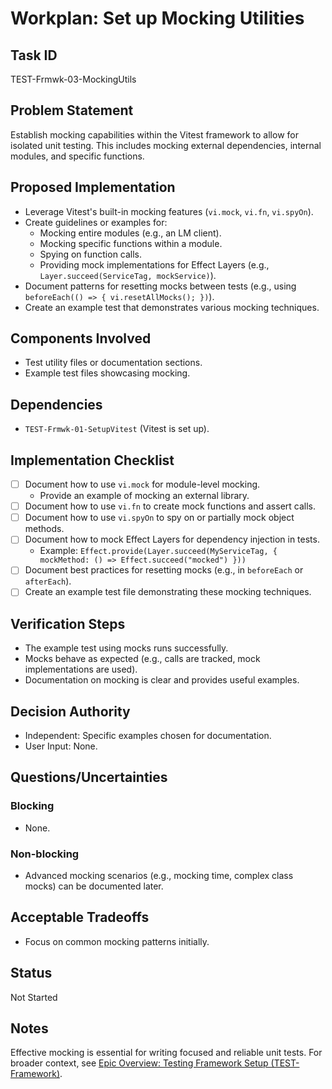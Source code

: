 # Workplan: Set up Mocking Utilities

## Task ID
TEST-Frmwk-03-MockingUtils

## Problem Statement
Establish mocking capabilities within the Vitest framework to allow for isolated unit testing. This includes mocking external dependencies, internal modules, and specific functions.

## Proposed Implementation
- Leverage Vitest's built-in mocking features (`vi.mock`, `vi.fn`, `vi.spyOn`).
- Create guidelines or examples for:
    - Mocking entire modules (e.g., an LM client).
    - Mocking specific functions within a module.
    - Spying on function calls.
    - Providing mock implementations for Effect Layers (e.g., `Layer.succeed(ServiceTag, mockService)`).
- Document patterns for resetting mocks between tests (e.g., using `beforeEach(() => { vi.resetAllMocks(); })`).
- Create an example test that demonstrates various mocking techniques.

## Components Involved
- Test utility files or documentation sections.
- Example test files showcasing mocking.

## Dependencies
- `TEST-Frmwk-01-SetupVitest` (Vitest is set up).

## Implementation Checklist
- [ ] Document how to use `vi.mock` for module-level mocking.
    - Provide an example of mocking an external library.
- [ ] Document how to use `vi.fn` to create mock functions and assert calls.
- [ ] Document how to use `vi.spyOn` to spy on or partially mock object methods.
- [ ] Document how to mock Effect Layers for dependency injection in tests.
    - Example: `Effect.provide(Layer.succeed(MyServiceTag, { mockMethod: () => Effect.succeed("mocked") }))`
- [ ] Document best practices for resetting mocks (e.g., in `beforeEach` or `afterEach`).
- [ ] Create an example test file demonstrating these mocking techniques.

## Verification Steps
- The example test using mocks runs successfully.
- Mocks behave as expected (e.g., calls are tracked, mock implementations are used).
- Documentation on mocking is clear and provides useful examples.

## Decision Authority
- Independent: Specific examples chosen for documentation.
- User Input: None.

## Questions/Uncertainties
### Blocking
- None.

### Non-blocking
- Advanced mocking scenarios (e.g., mocking time, complex class mocks) can be documented later.

## Acceptable Tradeoffs
- Focus on common mocking patterns initially.

## Status
Not Started

## Notes
Effective mocking is essential for writing focused and reliable unit tests.
For broader context, see [Epic Overview: Testing Framework Setup (TEST-Framework)](../../docs/planning/workplans/TEST-Framework.md).